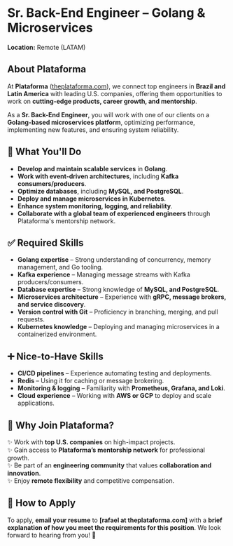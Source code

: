# Sr. Back-End Engineer – Golang & Microservices  
**Location:** Remote (LATAM)  

## About Plataforma  
At **Plataforma** ([theplataforma.com](https://theplataforma.com)), we connect top engineers in **Brazil and Latin America** with leading U.S. companies, offering them opportunities to work on **cutting-edge products, career growth, and mentorship**.  

As a **Sr. Back-End Engineer**, you will work with one of our clients on a **Golang-based microservices platform**, optimizing performance, implementing new features, and ensuring system reliability.  

## 🚀 What You'll Do  
- **Develop and maintain scalable services** in **Golang**.  
- **Work with event-driven architectures**, including **Kafka consumers/producers**.  
- **Optimize databases**, including **MySQL, and PostgreSQL**.  
- **Deploy and manage microservices in Kubernetes**.  
- **Enhance system monitoring, logging, and reliability**.  
- **Collaborate with a global team of experienced engineers** through Plataforma's mentorship network.  

## ✅ Required Skills  
- **Golang expertise** – Strong understanding of concurrency, memory management, and Go tooling.  
- **Kafka experience** – Managing message streams with Kafka producers/consumers.  
- **Database expertise** – Strong knowledge of **MySQL, and PostgreSQL**.  
- **Microservices architecture** – Experience with **gRPC, message brokers, and service discovery**.  
- **Version control with Git** – Proficiency in branching, merging, and pull requests.  
- **Kubernetes knowledge** – Deploying and managing microservices in a containerized environment.  

## ➕ Nice-to-Have Skills  
- **CI/CD pipelines** – Experience automating testing and deployments.  
- **Redis** – Using it for caching or message brokering.  
- **Monitoring & logging** – Familiarity with **Prometheus, Grafana, and Loki**.  
- **Cloud experience** – Working with **AWS or GCP** to deploy and scale applications.  

## 🎯 Why Join Plataforma?  
✨ Work with **top U.S. companies** on high-impact projects.  
✨ Gain access to **Plataforma’s mentorship network** for professional growth.  
✨ Be part of an **engineering community** that values **collaboration and innovation**.  
✨ Enjoy **remote flexibility** and competitive compensation.  

## 📩 How to Apply  
To apply, **email your resume** to **[rafael at theplataforma.com]** with a **brief explanation of how you meet the requirements for this position**. We look forward to hearing from you! 🚀  
